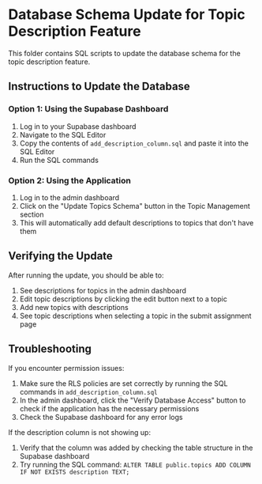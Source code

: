 # Database Schema Update for Topic Description Feature

This folder contains SQL scripts to update the database schema for the topic description feature.

## Instructions to Update the Database

### Option 1: Using the Supabase Dashboard

1. Log in to your Supabase dashboard
2. Navigate to the SQL Editor
3. Copy the contents of `add_description_column.sql` and paste it into the SQL Editor
4. Run the SQL commands

### Option 2: Using the Application

1. Log in to the admin dashboard
2. Click on the "Update Topics Schema" button in the Topic Management section
3. This will automatically add default descriptions to topics that don't have them

## Verifying the Update

After running the update, you should be able to:

1. See descriptions for topics in the admin dashboard
2. Edit topic descriptions by clicking the edit button next to a topic
3. Add new topics with descriptions
4. See topic descriptions when selecting a topic in the submit assignment page

## Troubleshooting

If you encounter permission issues:

1. Make sure the RLS policies are set correctly by running the SQL commands in `add_description_column.sql`
2. In the admin dashboard, click the "Verify Database Access" button to check if the application has the necessary permissions
3. Check the Supabase dashboard for any error logs

If the description column is not showing up:

1. Verify that the column was added by checking the table structure in the Supabase dashboard
2. Try running the SQL command: `ALTER TABLE public.topics ADD COLUMN IF NOT EXISTS description TEXT;` 